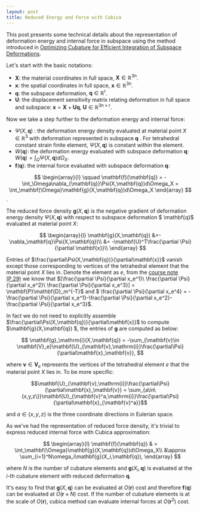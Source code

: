 ```yaml
---
layout: post
title: Reduced Energy and Force with Cubica
---
```

This post presents some technical details about the representation of deformation energy and internal force in subspace using the method introduced in [Optimizing Cubature for Efficient Integration of Subspace Deformations](http://www.cs.cornell.edu/~djames/papers/cubature08.pdf).

Let's start with the basic notations:

* $\mathbf{X}$: the material coordinates in full space, $\mathbf{X}\in \mathbb{R}^{3\mathrm{n}}$.
* $\mathbf{x}$: the spatial coordinates in full space, $\mathbf{x}\in \mathbb{R}^{3\mathrm{n}}$.
* $\mathbf{q}$: the subspace deformation, $\mathbf{q}\in \mathbb{R}^{\mathrm{r}}$.
* $\mathbf{U}$: the displacement sensitivity matrix relating deformation in full space and subspace: $\mathbf{x} = \mathbf{X} + \mathbf{Uq}$, $\mathbf{U}\in \mathbb{R}^{3\mathrm{n}\times\mathrm{r}}$.

Now we take a step further to the deformation energy and internal force: 

* $\Psi(X,\mathbf{q})$ : the deformation energy density evaluated at material point $X\in \mathbb{R}^{3}$ with deformation represented in subspace $\mathbf{q}$ . For tetrahedral constant strain finite element,  $\Psi(X,\mathbf{q})$ is constant within the element.
* $W(\mathbf{q})$: the deformation energy evaluated with subspace deformation $\mathbf{q}$: $W(\mathbf{q}) = \int_\Omega\Psi(X,\mathbf{q})d\Omega_X$.
* $\mathbf{f}(\mathbf{q})$: the internal force evaluated with subspace deformation $\mathbf{q}$: 

$$
\begin{array}{l}
\qquad \mathbf{f}(\mathbf{q}) = -\int_\Omega\nabla_{\mathbf{q}}\Psi(X,\mathbf{q})d\Omega_X = \int_\mathbf{\Omega}\mathbf{g}(X,\mathbf{q})d\Omega_X
\end{array}
$$.

The reduced force density $\mathbf{g}(X,\mathbf{q})$ is the negative gradient of deformation energy density $\Psi(X,\mathbf{q})$ with respect to subspace deformation $ \mathbf{q}$ evaluated at material point $X$:

$$
\begin{array}{l}
\mathbf{g}(X,\mathbf{q}) &=-\nabla_\mathbf{q}\Psi(X,\mathbf{q})\\
                                        &= -\mathbf{U}^T\frac{\partial \Psi}{\partial \mathbf{x}}\\
\end{array}
$$

Entries of $\frac{\partial\Psi(X,\mathbf{q})}{\partial\mathbf{x}}$ vanish except those corresponding to vertices of the tetrahedral element that the material point $X$ lies in. Denote the element as $e$, from the [course note (P.29)](http://run.usc.edu/femdefo/barbic-courseNotes-modelReduction.pdf) we know that $[\frac{\partial \Psi}{\partial x_e^1}\  \frac{\partial \Psi}{\partial x_e^2}\  \frac{\partial \Psi}{\partial x_e^3}] = \mathbf{P}\mathbf{D}_m^{-T}$ and $  \frac{\partial \Psi}{\partial x_e^4} = -\frac{\partial \Psi}{\partial x_e^1}-\frac{\partial \Psi}{\partial x_e^2}-\frac{\partial \Psi}{\partial x_e^3}$.

In fact we do not need to explicitly assemble $\frac{\partial\Psi(X,\mathbf{q})}{\partial\mathbf{x}}$ to compute $\mathbf{g}(X,\mathbf{q}) $, the entries of $\mathbf{g}$ are computed as below:

$$
\mathbf{g}_\mathrm{i}(X,\mathbf{q}) = -\sum_{\mathbf{v}\in \mathbf{V}_e}\mathbf{U}_{\mathbf{v},\mathrm{i}}\frac{\partial\Psi}{\partial\mathbf{x}_\mathbf{v}},
$$

where $\mathbf{v} \in \mathbf{V} _{e}$
represents the vertices of the tetrahedral element $e$ that the material point $X$ lies in. To be more specific:

$$\mathbf{U}_{\mathbf{v},\mathrm{i}}\frac{\partial\Psi}{\partial\mathbf{x}_\mathbf{v}} = \sum_{a\in\{x,y,z\}}\mathbf{U}_{\mathbf{v}^a,\mathrm{i}}\frac{\partial\Psi}{\partial\mathbf{x}_{\mathbf{v}^a}}$$

and $a\in\{x,y,z\}$ is the three coordinate directions in Eulerian space.

As we've had the representation of reduced force density, it's trivial to express reduced internal force with Cubica approximation:

$$
\begin{array}{l}
\mathbf{f}(\mathbf{q}) & = \int_\mathbf{\Omega}\mathbf{g}(X,\mathbf{q})d\Omega_X\\
                                      &\approx \sum_{i=1}^N\omega_i\mathbf{g}(X_i,\mathbf{q}),
\end{array}
$$

where $N$ is the number of cubature elements and $\mathbf{g}(X_i,\mathbf{q})$ is evaluated at the $i$-th cubature element with reduced deformation $\mathbf{q}$.

It's easy to find that $\mathbf{g}(X,\mathbf{q})$ can be evaluated at $O(\mathbf{r})$ cost and therefore $\mathbf{f}(\mathbf{q})$ can be evaluated at $O(\mathbf{r}\times N)$ cost. If the number of cubature elements is at the scale of  $O(\mathbf{r})$, cubica method can evaluate internal forces at $O(\mathbf{r}^2)$ cost.
